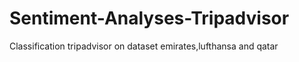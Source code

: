 # Sentiment-Analyses-Tripadvisor
 Classification tripadvisor on dataset emirates,lufthansa and qatar
